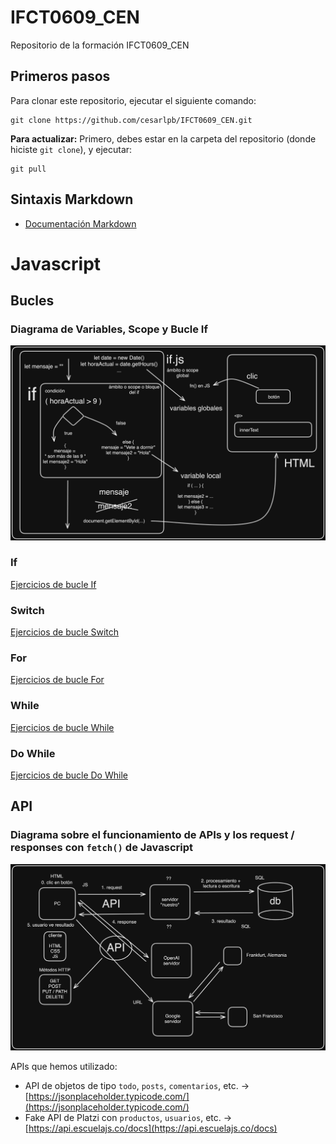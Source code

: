 # IFCT0609_CEN
Repositorio de la formación IFCT0609_CEN

## Primeros pasos
Para clonar este repositorio, ejecutar el siguiente comando:
```
git clone https://github.com/cesarlpb/IFCT0609_CEN.git
```
**Para actualizar:**
Primero, debes estar en la carpeta del repositorio (donde hiciste `git clone`), y ejecutar:
```
git pull
```

## Sintaxis Markdown

- [Documentación Markdown](https://www.markdownguide.org/cheat-sheet/)

# Javascript

## Bucles

### Diagrama de Variables, Scope y Bucle If
![Diagrama de Variables, Scope y Bucle If](./js/diagramas/if-scope-y-variables.png)

### If
[Ejercicios de bucle If](https://javascript.espaciolatino.com/evaluar/condicionales_1.htm)

### Switch
[Ejercicios de bucle Switch](https://javascript.espaciolatino.com/evaluar/condicionales_2.htm)

### For
[Ejercicios de bucle For](https://javascript.espaciolatino.com/evaluar/bucles_for.htm)

### While
[Ejercicios de bucle While](https://javascript.espaciolatino.com/evaluar/bucles_while.htm)
### Do While
[Ejercicios de bucle Do While](https://javascript.espaciolatino.com/evaluar/bucles_do_while.htm)

## API

### Diagrama sobre el funcionamiento de APIs y los request / responses con `fetch()` de Javascript

![Diagrama API y JS](./js/diagramas/api.png)

APIs que hemos utilizado:

- API de objetos de tipo `todo`, `posts`, `comentarios`, etc. ->[https://jsonplaceholder.typicode.com/](https://jsonplaceholder.typicode.com/)
- Fake API  de Platzi con `productos`, `usuarios`, etc. -> [https://api.escuelajs.co/docs](https://api.escuelajs.co/docs)